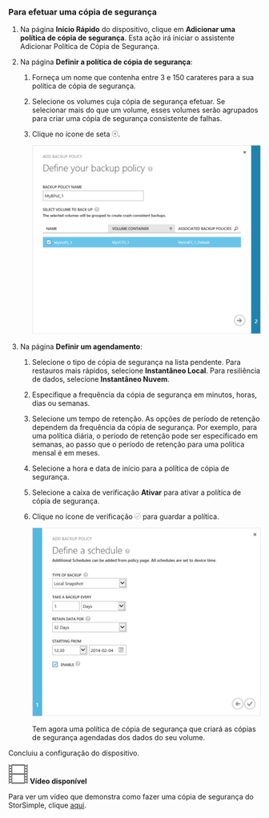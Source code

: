 <!--author=alkohli last changed: 9/17/15-->

### Para efetuar uma cópia de segurança
1. Na página **Início Rápido** do dispositivo, clique em **Adicionar uma política de cópia de segurança**. Esta ação irá iniciar o assistente Adicionar Política de Cópia de Segurança. 
2. Na página **Definir a política de cópia de segurança**:
   
   1. Forneça um nome que contenha entre 3 e 150 carateres para a sua política de cópia de segurança.
   2. Selecione os volumes cuja cópia de segurança efetuar. Se selecionar mais do que um volume, esses volumes serão agrupados para criar uma cópia de segurança consistente de falhas.
   3. Clique no ícone de seta ![ícone de seta](./media/storsimple-take-backup/HCS_ArrowIcon-include.png). 
      
      ![Adicionar-política-cópia-de-segurança](./media/storsimple-take-backup/HCS_AddBackupPolicyWizard1M-include.png)
3. Na página **Definir um agendamento**:
   
   1. Selecione o tipo de cópia de segurança na lista pendente. Para restauros mais rápidos, selecione **Instantâneo Local**. Para resiliência de dados, selecione **Instantâneo Nuvem**.
   2. Especifique a frequência da cópia de segurança em minutos, horas, dias ou semanas.
   3. Selecione um tempo de retenção. As opções de período de retenção dependem da frequência da cópia de segurança. Por exemplo, para uma política diária, o período de retenção pode ser especificado em semanas, ao passo que o período de retenção para uma política mensal é em meses.
   4. Selecione a hora e data de início para a política de cópia de segurança.
   5. Selecione a caixa de verificação **Ativar** para ativar a política de cópia de segurança. 
   6. Clique no ícone de verificação ![ícone de verificação](./media/storsimple-take-backup/HCS_CheckIcon-include.png) para guardar a política.
      
      ![Adicionar-política-cópia-de-segurança](./media/storsimple-take-backup/HCS_AddBackupPolicyWizard2M-include.png)
      
      Tem agora uma política de cópia de segurança que criará as cópias de segurança agendadas dos dados do seu volume.

Concluiu a configuração do dispositivo. 

![Vídeo disponível](./media/storsimple-take-backup/Video_icon.png) **Vídeo disponível**

Para ver um vídeo que demonstra como fazer uma cópia de segurança do StorSimple, clique [aqui](https://azure.microsoft.com/documentation/videos/take-a-storsimple-backup/).

<!--HONumber=Sep16_HO3-->


